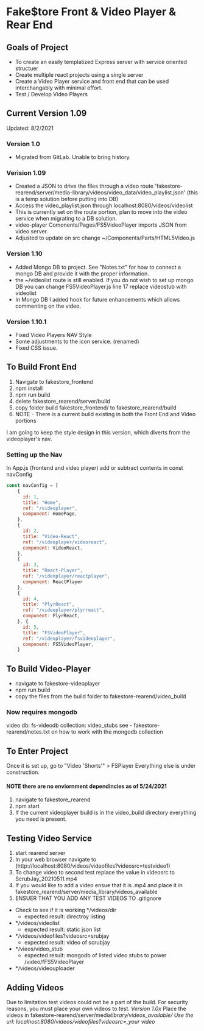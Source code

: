 # Fake$tore Front & Video Player & Rear End

## Goals of Project

- To create an easily templatized Express server with service oriented structuer
- Create multiple react projects using a single server
- Create a Video Player service and front end that can be used interchangably with minimal effort.
- Test / Develop Video Players

## Current Version 1.09

Updated: 8/2/2021

### Version 1.0

- Migrated from GitLab. Unable to bring history.

### Verision 1.09

- Created a JSON to drive the files through a video route 'fakestore-rearend/server/media-library/videos/video_data/video_playlist.json' (this is a temp solution before putting into DB)
- Access the video_playlist.json through localhost:8080/videos/videolist
- This is currently set on the route portion, plan to move into the video service when migrating to a DB solution.
- video-player Comonents/Pages/FS5VideoPlayer imports JSON from video server.
- Adjusted to update on src change ~/Components/Parts/HTML5Video.js

### Version 1.10
- Added Mongo DB to project. See "Notes.txt" for how to connect a mongo DB and provide it with the proper information. 
- the ~/videolist route is still enabled. If you do not wish to set up mongo DB you can change FS5VideoPlayer.js line 17 replace videostub with videolist
- In Mongo DB I added hook for future enhancements which allows commenting on the video. 

### Version 1.10.1
- Fixed Video Players NAV Style
- Some adjustments to the icon service. (renamed)
- Fixed CSS issue. 


## To Build Front End

1. Navigate to fakestore_frontend
1. npm install
1. npm run build
1. delete fakestore_rearend/server/build
1. copy folder build fakestore_frontend/ to fakestore_rearend/build
1. NOTE - There is a current build existing in both the Front End and Video portions

I am going to keep the style design in this version, which diverts from the videoplayer's nav.
### Setting up the Nav
In App.js (frontend and video player)
add or subtract contents in const navConfig
``` javascript
const navConfig = [
    {
      id: 1,
      title: "Home",
      ref: "/videoplayer",
      component: HomePage,
    },
    {
      id: 2,
      title: "Video-React",
      ref: "/videoplayer/videoreact",
      component: VideoReact,
    },
    {
      id: 3,
      title: "React-Player",
      ref: "/videoplayer/reactplayer",
      component: ReactPlayer
    },
    {
      id: 4,
      title: "PlyrReact",
      ref: "/videoplayer/plyrreact",
      component: PlyrReact,
    }, {
      id: 5,
      title: "FSVideoPlayer",
      ref: "/videoplayer/fsvideoplayer",
      component: FS5VideoPlayer,
    }

```


## To Build Video-Player
- navigate to fakestore-videoplayer
- npm run build
- copy the files from the build folder to fakestore-rearend/video_build

### Now requires mongodb
video db: fs-videodb
collection: video_stubs
see - fakestore-rearend/notes.txt on how to work with the mongodb collection


## To Enter Project
Once it is set up, go to "Video 'Shorts'" > FSPlayer Everything else is under construction. 
#### **NOTE** there are no enviornment dependincies as of 5/24/2021
1. navigate to fakestore_rearend
1. npm start
1. If the current videoplayer build is in the video_build directory everything you need is present. 

## Testing Video Service

1. start rearend server
1. In your web browser navigate to (http://localhost:8080/videos/videofiles?videosrc=testvideo1)
1. To change video to second test replace the value in videosrc to ScrubJay_20210511.mp4
1. If you would like to add a video ensue that it is .mp4 and place it in fakestore_rearend/server/media_library/videos_available
1. ENSUER THAT YOU ADD ANY TEST VIDEOS TO .gitignore

- Check to see if it is working */videos/dir 
    - expected result: directroy listing 
- */videos/videolist
    - expected result: static json list
- */videos/videofiles?videosrc=srubjay
    - expected result: video of scrubjay
- */vieos/video_stub
    - expected result: mongodb of listed video stubs to power /video/fFS5VideoPlayer
- */videos/videouploader

## Adding Videos

Due to limitation test videos could not be a part of the build. For security reasons, you must place your own videos to test.
_Version 1.0x_
Place the videos in fakestore-rearend/server/media*library/videos_available/
Use the url: localhost:8080/videos/videofiles?videosrc=\_your video*
